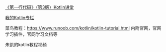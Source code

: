 [《第一行代码》（第3版）Kotlin讲堂](https://github.com/githubxiaoou/AndroidProMax/blob/master/kotlin/%E7%AC%AC%E4%B8%80%E8%A1%8C%E4%BB%A3%E7%A0%81.md)

[我的Kotlin专栏](https://blog.csdn.net/u014158743/category_10862270.html)

菜鸟教程：https://www.runoob.com/kotlin/kotlin-tutorial.html   内附官网，官网学习插件，官网学习文档等

朱凯的kotlin教程视频
